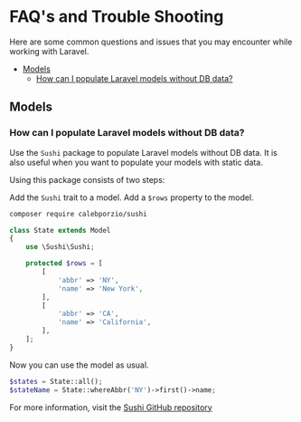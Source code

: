 # FAQ's and Trouble Shooting

Here are some common questions and issues that you may encounter while working with Laravel.

- [Models](#models)
  - [How can I populate Laravel models without DB data?](#how-can-i-populate-laravel-models-without-db-data)


## Models

### <question>How can I populate Laravel models without DB data?</question>

Use the `Sushi` package to populate Laravel models without DB data. It is also useful when you want
to populate your models with static data.

Using this package consists of two steps:

Add the `Sushi` trait to a model.
Add a `$rows` property to the model.

```bash
composer require calebporzio/sushi
```

```php
class State extends Model
{
    use \Sushi\Sushi;

    protected $rows = [
        [
            'abbr' => 'NY',
            'name' => 'New York',
        ],
        [
            'abbr' => 'CA',
            'name' => 'California',
        ],
    ];
}
```

Now you can use the model as usual.

```php
$states = State::all();
$stateName = State::whereAbbr('NY')->first()->name;
```

For more information, visit the <a href="https://github.com/calebporzio/sushi" target="blank">Sushi GitHub repository</a>
